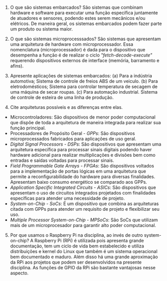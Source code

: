 1. O que são sistemas embarcados?
São sistemas que combinam hardware e software para executar uma função específica juntamente de atuadores e sensores, podendo estes serem mecânicos e/ou elétricos. De maneira geral, os sistemas embarcados podem fazer parte um produto ou sistema maior.

2. O que são sistemas microprocesssados?
São sistemas que apresentam uma arquitetura de hardware com microprocessador. Essa nomenclatura (microprocessador) é dada para o dispositivo que desempenha a função é de realizar o ciclo *"fetch-decode-execute"* requerendo dispositivos externos de interface (memória, barramento e afins).

3. Apresente aplicações de sistemas embarcados:
	(a) Para a indústria automotiva;
		Sistema de controle de freios ABS de um veiculo.
	(b) Para eletrodomésticos;
		Sistema para controlar temperatura de secagem de uma máquina de secar roupas.
	(c) Para automação industrial.
		Sistema de controle de esteira de uma linha de produção.

4. Cite arquiteturas possíveis e as diferenças entre elas.
* Microcontroladores: São dispositivos de menor poder computacional que dispõe de toda a arquitetura de maneira integrada para realizar sua função principal.
* Processadores de Propósito Geral - *GPPs*: São dispositivos microprocessados fabricados para aplicações de uso geral.
* *Digital Signal Processors - DSPs*: São dispositivos que apresentam uma arquitetura específica para processar sinais digitais podendo haver hardware adicional para realizar multiplicações e divisões bem como entradas e saídas voltadas para processar sinais.
* *Field Programmable Gate Arrays - FPGAs*: São dispositivos voltados para a implementação de portas lógicas em uma arquitetura que permite a reconfigurabilidade do hardware para diversas finalidades. Apresentam baixo consumo energético se comparado aos GPPs.
* *Application Specific Integrated Circuits - ASICs*: São dispositivos que apresentam o uso de circuitos integrados projetados com finalidades específicas para atender uma necessidade de projeto.
* *System-on-Chip - SoCs*: É um dispositivo que combina as arquiteturas citada com GPPs para atender um requisito de projeto e flexibilizar seu uso.
* *Multiple Processor System-on-Chip - MPSoCs*: São SoCs que utilizam mais de um microprocesador para garantir alto poder computacional.

5. Por que usamos o Raspberry Pi na disciplina, ao invés de outro system-on-chip?
A Raspberry Pi (RPi) é utilizada pois apresenta grande documentação, tem um ciclo de vida bem estabelecido e utiliza distribuições e kernel do Linux que também é um sistema operacional bem documentado e maduro. Além disso há uma grande aproximação da RPi aos projetos que podem ser desenvolvidos na presente disciplina. As funções de GPIO da RPi são bastante vantajosas nesse aspecto.

